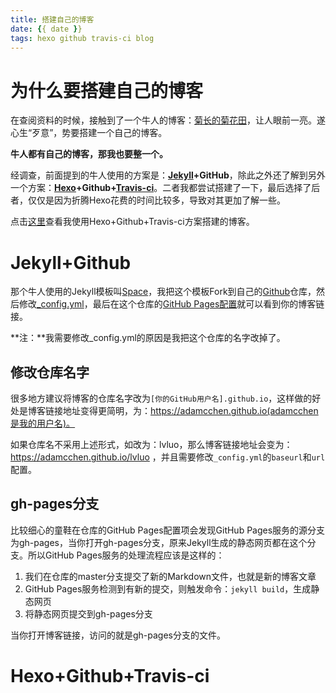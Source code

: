 ```yaml
---
title: 搭建自己的博客
date: {{ date }}
tags: hexo github travis-ci blog
---
```

# 为什么要搭建自己的博客
在查阅资料的时候，接触到了一个牛人的博客：[菊长的菊花田](http://aicdg.com)，让人眼前一亮。遂心生“歹意”，势要搭建一个自己的博客。

**牛人都有自己的博客，那我也要整一个。**

经调查，前面提到的牛人使用的方案是：**[Jekyll](http://jekyllcn.com/docs/home/)+GitHub**，除此之外还了解到另外一个方案：**[Hexo](https://hexo.io/zh-cn/docs/)+Github+[Travis-ci](https://docs.travis-ci.com)**。二者我都尝试搭建了一下，最后选择了后者，仅仅是因为折腾Hexo花费的时间比较多，导致对其更加了解一些。

点击[这里](https://adamcchen.github.io/blog/)查看我使用Hexo+Github+Travis-ci方案搭建的博客。

# Jekyll+Github
那个牛人使用的Jekyll模板叫[Space](https://github.com/victorvoid/space-jekyll-template)，我把这个模板Fork到自己的[Github](https://github.com/adamcchen/lvluo)仓库，然后修改[_config.yml](https://github.com/adamcchen/lvluo/blob/master/_config.yml)，最后在这个仓库的[GitHub Pages配置](https://github.com/adamcchen/lvluo/settings)就可以看到你的博客链接。

**注：**我需要修改_config.yml的原因是我把这个仓库的名字改掉了。

## 修改仓库名字
很多地方建议将博客的仓库名字改为`[你的GitHub用户名].github.io`，这样做的好处是博客链接地址变得更简明，为：https://adamcchen.github.io(adamcchen是我的用户名)。

如果仓库名不采用上述形式，如改为：lvluo，那么博客链接地址会变为：https://adamcchen.github.io/lvluo ，并且需要修改`_config.yml`的`baseurl`和`url`配置。

## gh-pages分支
比较细心的童鞋在仓库的GitHub Pages配置项会发现GitHub Pages服务的源分支为gh-pages，当你打开gh-pages分支，原来Jekyll生成的静态网页都在这个分支。所以GitHub Pages服务的处理流程应该是这样的：
1. 我们在仓库的master分支提交了新的Markdown文件，也就是新的博客文章
1. GitHub Pages服务检测到有新的提交，则触发命令：`jekyll build`，生成静态网页
1. 将静态网页提交到gh-pages分支

当你打开博客链接，访问的就是gh-pages分支的文件。

# Hexo+Github+Travis-ci
